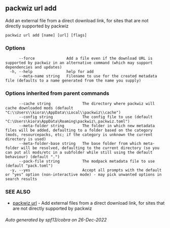 ## packwiz url add

Add an external file from a direct download link, for sites that are not directly supported by packwiz

```
packwiz url add [name] [url] [flags]
```

### Options

```
      --force              Add a file even if the download URL is supported by packwiz in an alternative command (which may support dependencies and updates)
  -h, --help               help for add
      --meta-name string   Filename to use for the created metadata file (defaults to a name generated from the name you supply)
```

### Options inherited from parent commands

```
      --cache string              The directory where packwiz will cache downloaded mods (default "C:\\Users\\kiora\\AppData\\Local\\packwiz\\cache")
      --config string             The config file to use (default "C:\Users\kiora\AppData\Roaming\packwiz\.packwiz.toml")
      --meta-folder string        The folder in which new metadata files will be added, defaulting to a folder based on the category (mods, resourcepacks, etc; if the category is unknown the current directory is used)
      --meta-folder-base string   The base folder from which meta-folder will be resolved, defaulting to the current directory (so you can put all mods/etc in a subfolder while still using the default behaviour) (default ".")
      --pack-file string          The modpack metadata file to use (default "pack.toml")
  -y, --yes                       Accept all prompts with the default or "yes" option (non-interactive mode) - may pick unwanted options in search results
```

### SEE ALSO

* [packwiz url](packwiz_url.md)	 - Add external files from a direct download link, for sites that are not directly supported by packwiz

###### Auto generated by spf13/cobra on 26-Dec-2022

